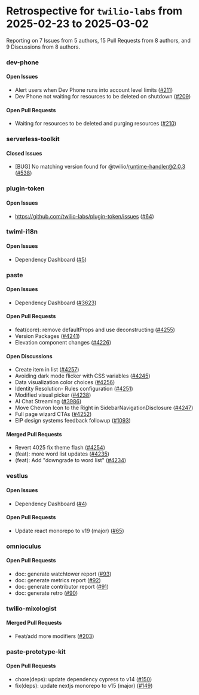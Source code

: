 # Retrospective for `twilio-labs` from 2025-02-23 to 2025-03-02

Reporting on 7 Issues from 5 authors, 15 Pull Requests from 8 authors, and 9 Discussions from 8 authors.


### dev-phone

#### Open Issues

- Alert users when Dev Phone runs into account level limits ([#211](https://github.com/twilio-labs/dev-phone/issues/211))
- Dev Phone not waiting for resources to be deleted on shutdown ([#209](https://github.com/twilio-labs/dev-phone/issues/209))

#### Open Pull Requests

- Waiting for resources to be deleted and purging resources ([#210](https://github.com/twilio-labs/dev-phone/pull/210))

### serverless-toolkit

#### Closed Issues

- [BUG] No matching version found for @twilio/runtime-handler@2.0.3 ([#538](https://github.com/twilio-labs/serverless-toolkit/issues/538))

### plugin-token

#### Open Issues

- https://github.com/twilio-labs/plugin-token/issues ([#64](https://github.com/twilio-labs/plugin-token/issues/64))

### twiml-i18n

#### Open Issues

- Dependency Dashboard ([#5](https://github.com/twilio-labs/twiml-i18n/issues/5))

### paste

#### Open Issues

- Dependency Dashboard ([#3623](https://github.com/twilio-labs/paste/issues/3623))

#### Open Pull Requests

- feat(core): remove defaultProps and use deconstructing ([#4255](https://github.com/twilio-labs/paste/pull/4255))
- Version Packages ([#4241](https://github.com/twilio-labs/paste/pull/4241))
- Elevation component changes ([#4226](https://github.com/twilio-labs/paste/pull/4226))

#### Open Discussions

- Create item in list ([#4257](https://github.com/twilio-labs/paste/discussions/4257))
- Avoiding dark mode flicker with CSS variables ([#4245](https://github.com/twilio-labs/paste/discussions/4245))
- Data visualization color choices ([#4256](https://github.com/twilio-labs/paste/discussions/4256))
- Identity Resolution- Rules configuration ([#4251](https://github.com/twilio-labs/paste/discussions/4251))
- Modified visual picker ([#4238](https://github.com/twilio-labs/paste/discussions/4238))
- AI Chat Streaming ([#3986](https://github.com/twilio-labs/paste/discussions/3986))
- Move Chevron Icon to the Right in SidebarNavigationDisclosure ([#4247](https://github.com/twilio-labs/paste/discussions/4247))
- Full page wizard CTAs ([#4252](https://github.com/twilio-labs/paste/discussions/4252))
- EIP design systems feedback followup ([#1093](https://github.com/twilio-labs/paste/discussions/1093))

#### Merged Pull Requests

- Revert 4025 fix theme flash ([#4254](https://github.com/twilio-labs/paste/pull/4254))
- (feat): more word list updates ([#4235](https://github.com/twilio-labs/paste/pull/4235))
- (feat): Add "downgrade to word list" ([#4234](https://github.com/twilio-labs/paste/pull/4234))

### vestlus

#### Open Issues

- Dependency Dashboard ([#4](https://github.com/twilio-labs/vestlus/issues/4))

#### Open Pull Requests

- Update react monorepo to v19 (major) ([#65](https://github.com/twilio-labs/vestlus/pull/65))

### omnioculus

#### Open Pull Requests

- doc: generate watchtower report ([#93](https://github.com/twilio-labs/omnioculus/pull/93))
- doc: generate metrics report ([#92](https://github.com/twilio-labs/omnioculus/pull/92))
- doc: generate contributor report ([#91](https://github.com/twilio-labs/omnioculus/pull/91))
- doc: generate retro ([#90](https://github.com/twilio-labs/omnioculus/pull/90))

### twilio-mixologist

#### Merged Pull Requests

- Feat/add more modifiers ([#203](https://github.com/twilio-labs/twilio-mixologist/pull/203))

### paste-prototype-kit

#### Open Pull Requests

- chore(deps): update dependency cypress to v14 ([#150](https://github.com/twilio-labs/paste-prototype-kit/pull/150))
- fix(deps): update nextjs monorepo to v15 (major) ([#149](https://github.com/twilio-labs/paste-prototype-kit/pull/149))